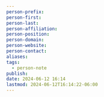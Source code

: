 ```yaml
---
person-prefix: 
person-first: 
person-last: 
person-affiliation: 
person-position: 
person-domain: 
person-website: 
person-contact: 
aliases: 
tags:
  - person-note
publish: 
date: 2024-06-12 16:14
lastmod: 2024-06-12T16:14:22-06:00
---
```

